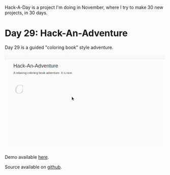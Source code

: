 Hack-A-Day is a project I'm doing in November, where I try to make 30 new projects, in 30 days.

# Day 29: Hack-An-Adventure

Day 29 is a guided "coloring book" style adventure.

[![Screenshot](screenshot.gif)](https://tilde.za3k.com/hackaday/adventure)

Demo available [here](https://tilde.za3k.com/hackaday/adventure).

Source available on [github](https://github.com/za3k/day29_adventure).
